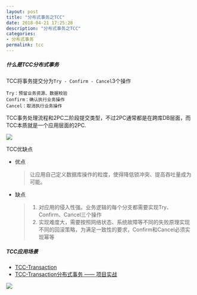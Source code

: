 ```yaml
---
layout: post
title: "分布式事务之TCC"
date: 2018-04-21 17:25:28
description: "分布式事务之TCC"
categories:
- 分布式事务
permalink: tcc
---
```


##### 什么是TCC分布式事务

TCC将事务提交分为`Try - Confirm - Cancel`3个操作

```vim
Try：预留业务资源、数据校验
Confirm：确认执行业务操作
Cancel：取消执行业务操作
```

TCC事务处理流程和2PC二阶段提交类型，不过2PC通常都是在跨库DB层面，而TCC本质就是一个应用层面的2PC.

![](/asassets/img/TCC原理图.png)

TCC优缺点
- 优点
  > 让应用自己定义数据库操作的粒度，使得降低锁冲突、提高吞吐量成为可能。

- 缺点
  > 1) 对应用的侵入性强。业务逻辑的每个分支都需要实现Try、Confirm、Cancel三个操作  
  > 2) 实现难度大，需要按照网络状态、系统故障等不同的失败原理实现不同的回滚策略，为满足一致性的要求，Confirm和Cancel必须实现幂等

##### TCC应用场景

* [TCC-Transaction](https://github.com/changmingxie/tcc-transaction)
* [TCC-Transaction分布式事务 —— 项目实战](http://www.pianshen.com/article/316062375/)

![](/assets/img/TCC应用场景.png)
